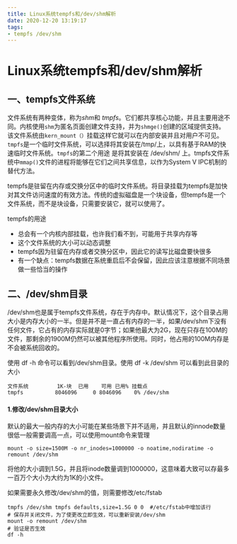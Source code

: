 ```yaml
---
title: Linux系统tempfs和/dev/shm解析
date: 2020-12-20 13:19:17
tags:
- tempfs /dev/shm
---
```


# Linux系统tempfs和/dev/shm解析

## 一、tempfs文件系统

文件系统有两种变体，称为*shm*和 *tmpfs*。它们都共享核心功能，并且主要用途不同。内核使用`shm`为匿名页面创建文件支持，并为`shmge()`创建的区域提供支持。该文件系统由`kern_mount（）`挂载这样它就可以在内部安装并且对用户不可见。`tmpfs`是一个临时文件系统，可以选择将其安装在/tmp/上，以具有基于RAM的快速临时文件系统。`tmpfs`的第二个用途 是将其安装在 /dev/shm/ 上。tmpfs文件系统中`mmap()`文件的进程将能够在它们之间共享信息，以作为System V IPC机制的替代方法。

tempfs是驻留在内存或交换分区中的临时文件系统。将目录挂载为tempfs是加快对其文件访问速度的有效方法。传统的虚拟磁盘是一个块设备，但tempfs是一个文件系统，而不是块设备，只需要安装它，就可以使用了。

tempfs的用途

- 总会有一个内核内部挂载，也许我们看不到，可能用于共享内存等
- 这个文件系统的大小可以动态调整
- tempfs因为驻留在内存或者交换分区中，因此它的读写比磁盘要快很多
- 有一个缺点：tempfs数据在系统重启后不会保留，因此应该注意根据不同场景做一些恰当的操作

## 二、/dev/shm目录

/dev/shm也是属于tempfs文件系统，存在于内存中。默认情况下，这个目录占用大小是内存大小的一半。但是并不是一直占有内存的一半，如果/dev/shm下没有任何文件，它占有的内存实际就是0字节；如果他最大为2G，现在只存在100M的文件，那剩余的1900M仍然可以被其他程序所使用。同时，他占用的100M内存是不会被系统回收的。

使用 df -h 命令可以看到/dev/shm目录。使用 df -k /dev/shm 可以看到此目录的大小

```
文件系统         1K-块  已用    可用 已用% 挂载点
tmpfs          8046096     0 8046096    0% /dev/shm
```

#### 1.修改/dev/shm目录大小

默认的最大一般内存的大小可能在某些场景下并不适用，并且默认的innode数量很低一般需要调高一点，可以使用mount命令来管理

```
mount -o size=1500M -o nr_inodes=1000000 -o noatime,nodiratime -o remount /dev/shm
```

将他的大小调到1.5G，并且将inode数量调到1000000，这意味着大致可以存最多一百万个大小为大约为1K的小文件。

如果需要永久修改/dev/shm的值，则需要修改/etc/fstab

```
tmpfs /dev/shm tmpfs defaults,size=1.5G 0 0  #/etc/fstab中增加该行
# 保存并关闭文件，为了使更改立即生效，可以重新安装/dev/shm
mount -o remount /dev/shm
# 验证是否生效
df -h
```





